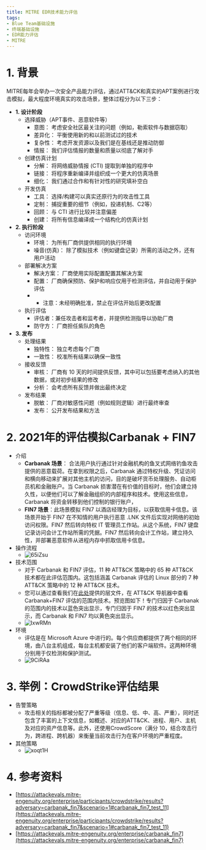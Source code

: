 ```yaml
---
title: MITRE EDR技术能力评估
tags:
- Blue Team基础设施
- 终端基础设施
- EDR能力评估
- MITRE
---
```


# 1. 背景
MITRE每年会举办一次安全产品能力评估，通过ATT&CK和真实的APT案例进行攻击模拟，最大程度环境真实的攻击场景，整体过程分为以下三步：
- **1. 设计阶段**
  - 选择威胁（APT事件、恶意软件等）
    - 意图： 考虑安全社区最关注的问题（例如，勒索软件与数据窃取）
    - 差异化： 平衡使用新的和以前测试过的技术
    - 复杂性： 考虑开发资源以及我们是在基线还是推动防御
    - 情报： 我们评估情报的数量和质量以彻底了解对手
  - 创建仿真计划
    - 分解： 将网络威胁情报 (CTI) 提取到单独的程序中
    - 链接： 将程序重新编译并组织成一个更大的仿真场景
    - 细化： 我们通过合作和有针对性的研究填补空白
  - 开发仿真
    - 工具： 选择/构建可以真实还原行为的攻击性工具
    - 定制： 捕捉重要的细节（例如，投递机制、C2等）
    - 回顾： 与 CTI 进行比较并注意偏差
    - 创建： 将所有信息编译成一个结构化的仿真计划
- **2. 执行阶段**
  - 访问环境
    - 环境： 为所有厂商供提供相同的执行环境
    - 噪音(仿真)： 除了模拟技术（例如键盘记录）所需的活动之外，还有用户活动
  - 部署解决方案
    - 解决方案： 厂商使用实际配置配置其解决方案
    - 配置： 厂商确保预防、保护和响应仅用于检测评估，并自动用于保护评估
    - * 注意：未经明确批准，禁止在评估开始后更改配置
  - 执行评估
    - 评估者：兼任攻击者和监考者，并提供检测指导以协助厂商
    - 防守方： 厂商担任紫队的角色
- **3. 发布**
  - 处理结果
    - 独特性： 独立考虑每个厂商
    - 一致性： 校准所有结果以确保一致性
  - 接收反馈
    - 审核： 厂商有 10 天的时间提供反馈，其中可以包括要考虑纳入的其他数据，或对初步结果的修改
    - 分析： 会考虑所有反馈并做出最终决定
  - 发布结果
    - 脱敏： 厂商对敏感性问题（例如规则逻辑）进行最终审查
    - 发布： 公开发布结果和方法

# 2. 2021年的评估模拟Carbanak + FIN7
- 介绍
  - **Carbanak 场景**： 合法用户执行通过针对金融机构的鱼叉式网络钓鱼攻击提供的恶意载荷。在拿到权限之后，Carbanak 通过特权升级、凭证访问和横向移动来扩展对其他主机的访问，目的是破坏货币处理服务、自动柜员机和金融账户。当 Carbanak 损害潜在有价值的目标时，他们会建立持久性，以便他们可以了解金融组织的内部程序和技术。使用这些信息，Carbanak 将资金转移到他们控制的银行账户，
  - **FIN7 场景**：此场景模拟 FIN7 以酒店经理为目标，以获取信用卡信息。该场景开始于 FIN7 在不知情的用户执行恶意 .LNK 文件后实现对网络的初始访问权限。FIN7 然后转向特权 IT 管理员工作站。从这个系统，FIN7 键盘记录访问会计工作站所需的凭据。FIN7 然后转向会计工作站，建立持久性，并部署恶意软件从进程内存中抓取信用卡信息。
- 操作流程
  - ![65iZsu](https://cdn.jsdelivr.net/gh/MarsAuthority/sec_pic@master/uPic/2023-01/65iZsu.jpg)
- 技术范围
  - 对于 Carbanak 和 FIN7 评估，11 种 ATT&CK 策略中的 65 种 ATT&CK 技术都在此评估范围内。这包括涵盖 Carbanak 评估的 Linux 部分的 7 种 ATT&CK 策略中的 12 种 ATT&CK 技术。
  - 您可以通过查看我们在[此处](https://mitre-attack.github.io/attack-navigator/v2/enterprise/#layerURL=https://raw.githubusercontent.com/attackevals/website/master/downloadable_JSON/CarbanakFin7_Navigator_layer.json)提供的层文件，在 ATT&CK 导航器中查看 Carbanak+FIN7 评估的范围内技术。预览图如下！专门归因于 Carbanak 的范围内的技术以蓝色突出显示，专门归因于 FIN7 的技术以红色突出显示，而 Carbanak 和 FIN7 均以黄色突出显示。
  - ![IxwRMn](https://cdn.jsdelivr.net/gh/MarsAuthority/sec_pic@master/uPic/2023-01/IxwRMn.jpg)
- 环境
  - 评估是在 Microsoft Azure 中进行的。每个供应商都提供了两个相同的环境，由八台主机组成，每台主机都安装了他们的客户端软件。这两种环境分别用于仅检测和保护测试。
  - ![9CiRAa](https://cdn.jsdelivr.net/gh/MarsAuthority/sec_pic@master/uPic/2023-01/9CiRAa.jpg)

# 3. 举例：CrowdStrike评估结果
- 告警策略
  - 攻击相关的指标都被分配了严重等级（信息、低、中、高、严重），同时还包含了丰富的上下文信息，如概述、对应的ATT&CK、进程、用户、主机及对应的资产信息等。此外，还使用CrowdScore（满分 10，结合攻击行为，跨进程、跨机器）来衡量当前攻击行为在客户环境的严重程度。
- 其他策略
  - ![xoqt1H](https://cdn.jsdelivr.net/gh/MarsAuthority/sec_pic@master/uPic/2023-01/xoqt1H.jpg)

# 4. 参考资料
- [https://attackevals.mitre-engenuity.org/enterprise/participants/crowdstrike/results?adversary=carbanak_fin7&scenario=1#carbanak_fin7_test_11](https://attackevals.mitre-engenuity.org/enterprise/participants/crowdstrike/results?adversary=carbanak_fin7&scenario=1#carbanak_fin7_test_11)
- [https://attackevals.mitre-engenuity.org/enterprise/carbanak_fin7](https://attackevals.mitre-engenuity.org/enterprise/carbanak_fin7)